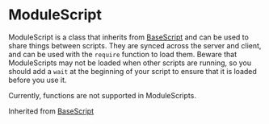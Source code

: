 # ModuleScript
ModuleScript is a class that inherits from [BaseScript](../BaseScript) and can be used to share things between scripts. They are synced across the server and client, and can be used with the `require` function to load them. Beware that ModuleScripts may not be loaded when other scripts are running, so you should add a `wait` at the beginning of your script to ensure that it is loaded before you use it.

Currently, functions are not supported in ModuleScripts.

Inherited from [BaseScript](../BaseScript)

